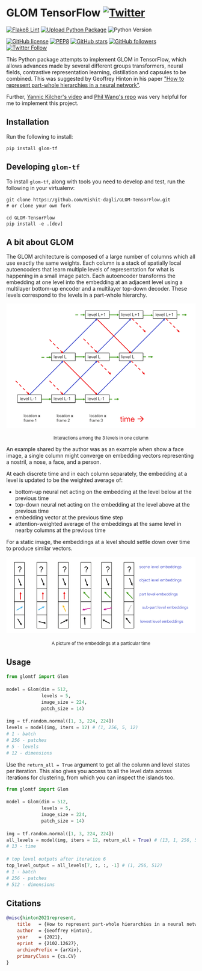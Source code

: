 # GLOM TensorFlow [![Twitter](https://img.shields.io/twitter/url?style=social&url=https%3A%2F%2Fgithub.com%2FRishit-dagli%2FGLOM-TensorFlow)](https://twitter.com/intent/tweet?text=Wow:&url=https%3A%2F%2Fgithub.com%2FRishit-dagli%2FGLOM-TensorFlow)

[![Flake8 Lint](https://github.com/Rishit-dagli/GLOM-TensorFlow/actions/workflows/flake8-lint.yml/badge.svg)](https://github.com/Rishit-dagli/GLOM-TensorFlow/actions/workflows/flake8-lint.yml)
[![Upload Python Package](https://github.com/Rishit-dagli/GLOM-TensorFlow/actions/workflows/python-publish.yml/badge.svg)](https://github.com/Rishit-dagli/GLOM-TensorFlow/actions/workflows/python-publish.yml)
![Python Version](https://img.shields.io/badge/python-3.7%20%7C%203.8%20%7C%203.9-blue)

[![GitHub license](https://img.shields.io/badge/License-Apache%202.0-blue.svg)](LICENSE)
[![PEP8](https://img.shields.io/badge/code%20style-pep8-orange.svg)](https://www.python.org/dev/peps/pep-0008/)
[![GitHub stars](https://img.shields.io/github/stars/Rishit-dagli/GLOM-TensorFlow?style=social)](https://github.com/Rishit-dagli/GLOM-TensorFlow/stargazers)
[![GitHub followers](https://img.shields.io/github/followers/Rishit-dagli?label=Follow&style=social)](https://github.com/Rishit-dagli)
[![Twitter Follow](https://img.shields.io/twitter/follow/rishit_dagli?style=social)](https://twitter.com/intent/follow?screen_name=rishit_dagli)

This Python package attempts to implement GLOM in TensorFlow, which allows advances made by several different groups 
transformers, neural fields, contrastive representation learning, distillation and capsules to be combined. This was 
suggested by Geoffrey Hinton in his paper 
["How to represent part-whole hierarchies in a neural network"](https://arxiv.org/abs/2102.12627).

Further, [Yannic Kilcher's video](https://youtu.be/cllFzkvrYmE) and [Phil Wang's repo](https://github.com/lucidrains/glom-pytorch)
was very helpful for me to implement this project.

## Installation

Run the following to install:

```shell script
pip install glom-tf
```

## Developing `glom-tf`

To install `glom-tf`, along with tools you need to develop and test, run the following in your virtualenv:

```shell script
git clone https://github.com/Rishit-dagli/GLOM-TensorFlow.git
# or clone your own fork

cd GLOM-TensorFlow
pip install -e .[dev]
```

## A bit about GLOM

The GLOM architecture is composed of a large number of columns which
all use exactly the same weights. Each column is a stack of spatially local
autoencoders that learn multiple levels of representation for what is happening
in a small image patch. Each autoencoder transforms the embedding at one level
into the embedding at an adjacent level using a multilayer bottom-up encoder
and a multilayer top-down decoder. These levels correspond to the levels in a
part-whole hierarchy.

![](images/interactions.png)
<p align="center">
<small>Interactions among the 3 levels in one column</small>
</p>

An example shared by the author was as an example when show a face image, a single column might converge on embedding 
vectors representing a nostril, a nose, a face, and a person.

At each discrete time and in each column separately, the embedding at a
level is updated to be the weighted average of:
- bottom-up neural net acting on the embedding at the level below at the previous time
- top-down neural net acting on the embedding at the level above at the previous time
- embedding vector at the previous time step
- attention-weighted average of the embeddings at the same level in nearby columns at the previous time

For a static image, the embeddings at a level should settle down over time to produce similar vectors.

![](images/embeddings.png)
<p align="center">
<small>A picture of the embeddings at a particular time</small>
</p>

## Usage

```python
from glomtf import Glom

model = Glom(dim = 512,
             levels = 5,
             image_size = 224,
             patch_size = 14)

img = tf.random.normal([1, 3, 224, 224])
levels = model(img, iters = 12) # (1, 256, 5, 12)
# 1 - batch
# 256 - patches
# 5 - levels
# 12 - dimensions
```

Use the `return_all = True` argument to get all the column and level states per iteration. This also gives you access 
to all the level data across iterations for clustering, from which you can inspect the islands too.

```python
from glomtf import Glom

model = Glom(dim = 512,
             levels = 5,
             image_size = 224,
             patch_size = 14)

img = tf.random.normal([1, 3, 224, 224])
all_levels = model(img, iters = 12, return_all = True) # (13, 1, 256, 5, 12)
# 13 - time

# top level outputs after iteration 6
top_level_output = all_levels[7, :, :, -1] # (1, 256, 512)
# 1 - batch
# 256 - patches
# 512 - dimensions
```

## Citations

```bibtex
@misc{hinton2021represent,
    title   = {How to represent part-whole hierarchies in a neural network}, 
    author  = {Geoffrey Hinton},
    year    = {2021},
    eprint  = {2102.12627},
    archivePrefix = {arXiv},
    primaryClass = {cs.CV}
}
```